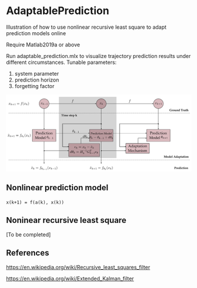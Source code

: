 # AdaptablePrediction
Illustration of how to use nonlinear recursive least square to adapt prediction models online

Require Matlab2019a or above

Run adaptable_prediction.mlx to visualize trajectory prediction results under different circumstances. Tunable parameters:
1. system parameter
1. prediction horizon
1. forgetting factor

![](Adaptation.png)

## Nonlinear prediction model
`x(k+1) = f(a(k), x(k))`

## Noninear recursive least square
[To be completed]

## References

https://en.wikipedia.org/wiki/Recursive_least_squares_filter

https://en.wikipedia.org/wiki/Extended_Kalman_filter
